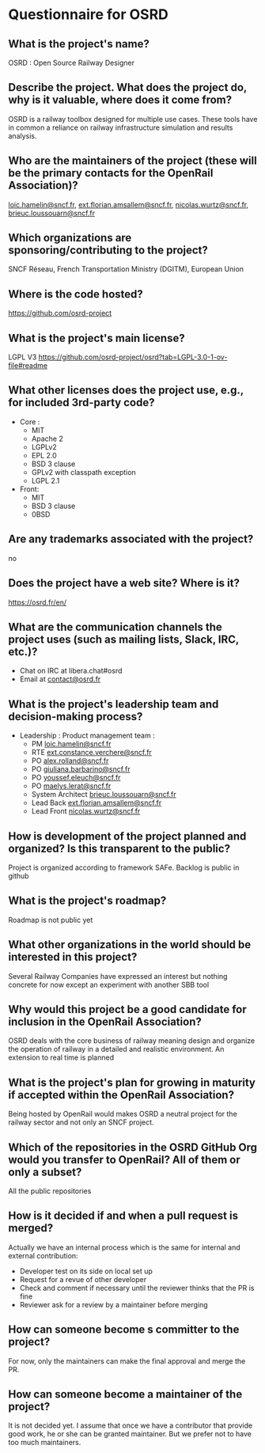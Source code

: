  
# Questionnaire for OSRD
## What is the project's name?
OSRD : Open Source Railway Designer
## Describe the project. What does the project do, why is it valuable, where does it come from?
OSRD is a railway toolbox designed for multiple use cases. These tools have in common a reliance on railway infrastructure simulation and results analysis.
## Who are the maintainers of the project (these will be the primary contacts for the OpenRail Association)?
loic.hamelin@sncf.fr, ext.florian.amsallem@sncf.fr, nicolas.wurtz@sncf.fr, brieuc.loussouarn@sncf.fr
## Which organizations are sponsoring/contributing to the project?
SNCF Réseau, French Transportation Ministry (DGITM), European Union
## Where is the code hosted?
https://github.com/osrd-project
## What is the project's main license?
LGPL V3 https://github.com/osrd-project/osrd?tab=LGPL-3.0-1-ov-file#readme
## What other licenses does the project use, e.g., for included 3rd-party code?
* Core :
  * MIT
  * Apache 2
  * LGPLv2
  * EPL 2.0
  * BSD 3 clause
  * GPLv2 with classpath exception
  * LGPL 2.1
* Front:
  * MIT
  * BSD 3 clause
  * 0BSD
## Are any trademarks associated with the project?
no
## Does the project have a web site? Where is it?
https://osrd.fr/en/
## What are the communication channels the project uses (such as mailing lists, Slack, IRC, etc.)?
* Chat on IRC at libera.chat#osrd
* Email at contact@osrd.fr
## What is the project's leadership team and decision-making process?
* Leadership : Product management team :
  * PM loic.hamelin@sncf.fr
  * RTE ext.constance.verchere@sncf.fr
  * PO alex.rolland@sncf.fr
  * PO giuliana.barbarino@sncf.fr
  * PO youssef.eleuch@sncf.fr
  * PO maelys.lerat@sncf.fr
  * System Architect brieuc.loussouarn@sncf.fr
  * Lead Back ext.florian.amsallem@sncf.fr
  * Lead Front nicolas.wurtz@sncf.fr
## How is development of the project planned and organized? Is this transparent to the public?
Project is organized according to framework SAFe.
Backlog is public in github
## What is the project's roadmap?
Roadmap is not public yet
## What other organizations in the world should be interested in this project?
Several Railway Companies have expressed an interest but nothing concrete for now except an experiment with another SBB tool
## Why would this project be a good candidate for inclusion in the OpenRail Association?
OSRD deals with the core business of railway meaning design and organize the operation of railway in a detailed and realistic environment. An extension to real time is planned
## What is the project's plan for growing in maturity if accepted within the OpenRail Association?
Being hosted by OpenRail would makes OSRD a neutral project for the railway sector and not only an SNCF project.
## Which of the repositories in the OSRD GitHub Org would you transfer to OpenRail? All of them or only a subset?
All the public repositories
## How is it decided if and when a pull request is merged?
Actually we have an internal process which is the same for internal and external contribution:
* Developer test on its side on local set up
* Request for a revue of other developer
* Check and comment if necessary until the reviewer thinks that the PR is fine
* Reviewer ask for a review by a maintainer before merging
## How can someone become s committer to the project?
For now, only the maintainers can make the final approval and merge the PR.
## How can someone become a maintainer of the project?
It is not decided yet. I assume that once we have a contributor that provide good work, he or she can be granted maintainer. But we prefer not to have too much maintainers. 
